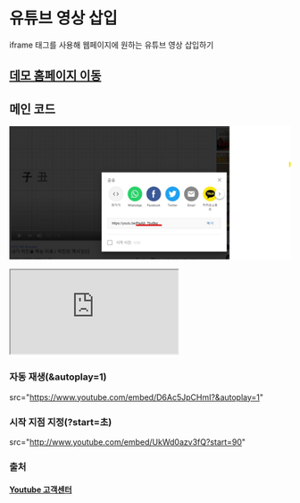 # 유튜브 영상 삽입
iframe 태그를 사용해
웹페이지에 원하는 유튜브 영상 삽입하기

## [데모 홈페이지 이동](https://ghkddyto.github.io/Add_Youtube/index.html)


## 메인 코드
![유튜브 공유하기에서 밑줄 친 코드 복사](example.jpg)
<iframe src="https://www.youtube.com/embed/복사한 코드"></iframe>

### 자동 재생(&autoplay=1)
src="https://www.youtube.com/embed/D6Ac5JpCHmI?&autoplay=1"

### 시작 지점 지정(?start=초)
src="http://www.youtube.com/embed/UkWd0azv3fQ?start=90"


### 출처
#### [Youtube 고객센터](https://support.google.com/youtube/answer/171780?hl=ko#zippy=%2C%ED%8D%BC%EA%B0%84-%EB%8F%99%EC%98%81%EC%83%81-%EC%9E%90%EB%8F%99%EC%9C%BC%EB%A1%9C-%EC%9E%AC%EC%83%9D%ED%95%98%EA%B8%B0%2C%ED%8D%BC%EA%B0%84-%EB%8F%99%EC%98%81%EC%83%81%EC%97%90-%EC%8B%9C%EC%9E%91-%EC%A7%80%EC%A0%90-%EC%A7%80%EC%A0%95)
